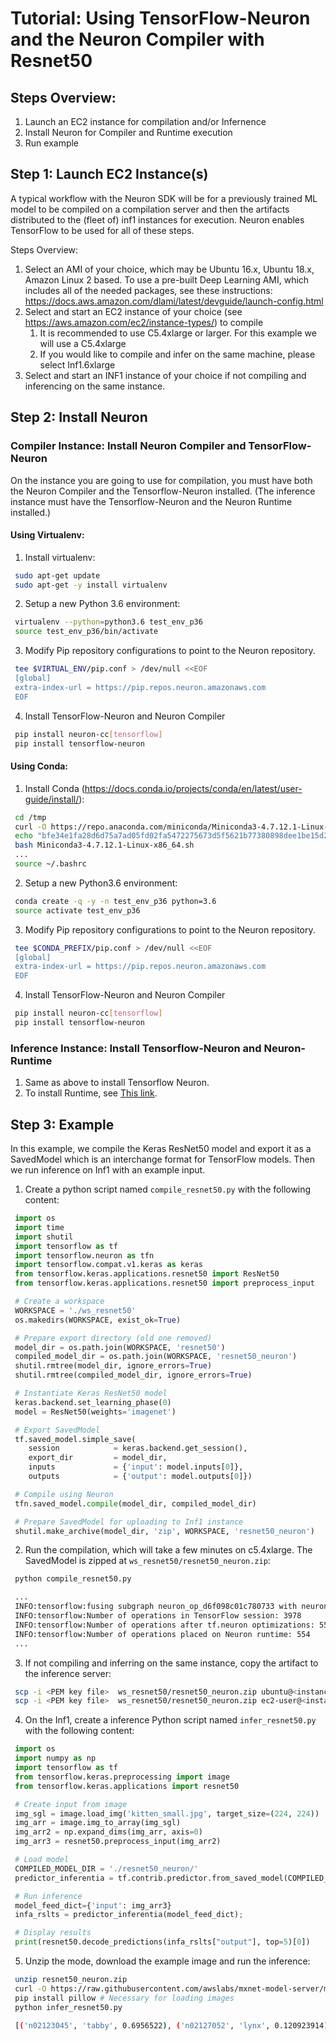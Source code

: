 # Tutorial: Using TensorFlow-Neuron and the Neuron Compiler with Resnet50

## Steps Overview:

1. Launch an EC2 instance for compilation  and/or Infernence
2. Install Neuron for Compiler and Runtime execution
3. Run example

## Step 1: Launch EC2 Instance(s)

A typical workflow with the Neuron SDK will be for a previously trained ML model to be compiled on a compilation server and then the artifacts distributed to the (fleet of) inf1 instances for execution. Neuron enables TensorFlow to be used for all of these steps.

Steps Overview:

1. Select an AMI of your choice, which may be Ubuntu 16.x, Ubuntu 18.x, Amazon Linux 2 based. To use a pre-built Deep Learning AMI, which includes all of the needed packages, see these instructions: https://docs.aws.amazon.com/dlami/latest/devguide/launch-config.html
2. Select and start an EC2 instance of your choice (see https://aws.amazon.com/ec2/instance-types/) to compile
    1. It is recommended to use C5.4xlarge or larger. For this example we will use a C5.4xlarge
    2. If you would like to compile and infer on the same machine, please select Inf1.6xlarge
3. Select and start an INF1 instance of your choice if not compiling and inferencing on  the same instance.

## Step 2: Install Neuron

### Compiler Instance: Install Neuron Compiler and TensorFlow-Neuron

On the instance you are going to use for compilation, you must have both the Neuron Compiler and the Tensorflow-Neuron installed. (The inference instance must have the Tensorflow-Neuron and the Neuron Runtime installed.)

#### Using Virtualenv:

1. Install virtualenv:
```bash
 sudo apt-get update
 sudo apt-get -y install virtualenv
```
2. Setup a new Python 3.6 environment:
```bash
 virtualenv --python=python3.6 test_env_p36
 source test_env_p36/bin/activate
```
3. Modify Pip repository configurations to point to the Neuron repository.
```bash
 tee $VIRTUAL_ENV/pip.conf > /dev/null <<EOF
 [global]
 extra-index-url = https://pip.repos.neuron.amazonaws.com
 EOF
```
4. Install TensorFlow-Neuron and Neuron Compiler
```bash
 pip install neuron-cc[tensorflow]
 pip install tensorflow-neuron
```

#### Using Conda:
1. Install Conda (https://docs.conda.io/projects/conda/en/latest/user-guide/install/):
```bash
 cd /tmp
 curl -O https://repo.anaconda.com/miniconda/Miniconda3-4.7.12.1-Linux-x86_64.sh
 echo "bfe34e1fa28d6d75a7ad05fd02fa5472275673d5f5621b77380898dee1be15d2 Miniconda3-4.7.12.1-Linux-x86_64.sh" | sha256sum --check
 bash Miniconda3-4.7.12.1-Linux-x86_64.sh
 ...
 source ~/.bashrc
```
2. Setup a new Python3.6 environment:
```bash
 conda create -q -y -n test_env_p36 python=3.6
 source activate test_env_p36
```

3. Modify Pip repository configurations to point to the Neuron repository.
```bash
 tee $CONDA_PREFIX/pip.conf > /dev/null <<EOF
 [global]
 extra-index-url = https://pip.repos.neuron.amazonaws.com
 EOF
```

4. Install TensorFlow-Neuron and Neuron Compiler
```bash
 pip install neuron-cc[tensorflow]
 pip install tensorflow-neuron
```

### Inference Instance: Install Tensorflow-Neuron and Neuron-Runtime

1. Same as above to install Tensorflow Neuron.
2. To install Runtime, see [This link](./getting-started-neuron-rtd.md).

## Step 3: Example

In this example, we compile the Keras ResNet50 model and export it as a SavedModel which is an interchange format for TensorFlow models. Then we run inference on Inf1 with an example input.


1. Create a python script named `compile_resnet50.py` with the following content:
```python
 import os
 import time
 import shutil
 import tensorflow as tf
 import tensorflow.neuron as tfn
 import tensorflow.compat.v1.keras as keras
 from tensorflow.keras.applications.resnet50 import ResNet50
 from tensorflow.keras.applications.resnet50 import preprocess_input

 # Create a workspace
 WORKSPACE = './ws_resnet50'
 os.makedirs(WORKSPACE, exist_ok=True)

 # Prepare export directory (old one removed)
 model_dir = os.path.join(WORKSPACE, 'resnet50')
 compiled_model_dir = os.path.join(WORKSPACE, 'resnet50_neuron')
 shutil.rmtree(model_dir, ignore_errors=True)
 shutil.rmtree(compiled_model_dir, ignore_errors=True)

 # Instantiate Keras ResNet50 model
 keras.backend.set_learning_phase(0)
 model = ResNet50(weights='imagenet')

 # Export SavedModel
 tf.saved_model.simple_save(
    session            = keras.backend.get_session(),
    export_dir         = model_dir,
    inputs             = {'input': model.inputs[0]},
    outputs            = {'output': model.outputs[0]})

 # Compile using Neuron
 tfn.saved_model.compile(model_dir, compiled_model_dir)    

 # Prepare SavedModel for uploading to Inf1 instance
 shutil.make_archive(model_dir, 'zip', WORKSPACE, 'resnet50_neuron')
```
2. Run the compilation, which will take a few minutes on c5.4xlarge. The SavedModel is zipped at `ws_resnet50/resnet50_neuron.zip`:
```bash
 python compile_resnet50.py

 ...
 INFO:tensorflow:fusing subgraph neuron_op_d6f098c01c780733 with neuron-cc; log file is at /home/ubuntu/ws_resnet50/workdir/neuron_op_d6f098c01c780733/graph_def.neuron-cc.log
 INFO:tensorflow:Number of operations in TensorFlow session: 3978
 INFO:tensorflow:Number of operations after tf.neuron optimizations: 555
 INFO:tensorflow:Number of operations placed on Neuron runtime: 554
 ...
```

3. If not compiling and inferring on the same instance, copy the artifact to the inference server:
```bash
 scp -i <PEM key file>  ws_resnet50/resnet50_neuron.zip ubuntu@<instance DNS>:~/  # Ubuntu
 scp -i <PEM key file>  ws_resnet50/resnet50_neuron.zip ec2-user@<instance DNS>:~/  # AML2
```
4. On the Inf1, create a inference Python script named `infer_resnet50.py` with the following content:
```python
 import os
 import numpy as np
 import tensorflow as tf
 from tensorflow.keras.preprocessing import image
 from tensorflow.keras.applications import resnet50

 # Create input from image
 img_sgl = image.load_img('kitten_small.jpg', target_size=(224, 224))
 img_arr = image.img_to_array(img_sgl)
 img_arr2 = np.expand_dims(img_arr, axis=0)
 img_arr3 = resnet50.preprocess_input(img_arr2)

 # Load model
 COMPILED_MODEL_DIR = './resnet50_neuron/'
 predictor_inferentia = tf.contrib.predictor.from_saved_model(COMPILED_MODEL_DIR)

 # Run inference
 model_feed_dict={'input': img_arr3}
 infa_rslts = predictor_inferentia(model_feed_dict);

 # Display results
 print(resnet50.decode_predictions(infa_rslts["output"], top=5)[0])
```

5. Unzip the mode, download the example image and run the inference:
```bash
 unzip resnet50_neuron.zip
 curl -O https://raw.githubusercontent.com/awslabs/mxnet-model-server/master/docs/images/kitten_small.jpg
 pip install pillow # Necessary for loading images
 python infer_resnet50.py

 [('n02123045', 'tabby', 0.6956522), ('n02127052', 'lynx', 0.120923914), ('n02123159', 'tiger_cat', 0.08831522), ('n02124075', 'Egyptian_cat', 0.06453805), ('n02128757', 'snow_leopard', 0.0087466035)]
```
